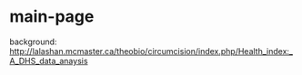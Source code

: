# main-page

background:  http://lalashan.mcmaster.ca/theobio/circumcision/index.php/Health_index:_A_DHS_data_anaysis
